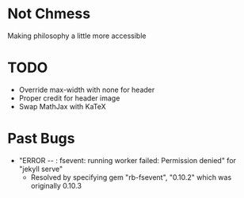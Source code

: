 # Not Chmess
Making philosophy a little more accessible

# TODO 
* Override max-width with none for header
* Proper credit for header image
* Swap MathJax with KaTeX

# Past Bugs
* "ERROR -- : fsevent: running worker failed: Permission denied" for "jekyll serve"
    * Resolved by specifying gem "rb-fsevent", "0.10.2" which was originally 0.10.3
